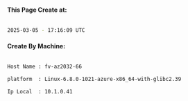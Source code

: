 
   
#### This Page Create at:

```bash

2025-03-05 - 17:16:09 UTC

```

#### Create By Machine:

```bash

Host Name : fv-az2032-66

platform  : Linux-6.8.0-1021-azure-x86_64-with-glibc2.39

Ip Local  : 10.1.0.41

```

